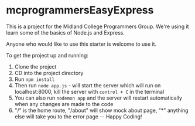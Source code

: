 # mcprogrammersEasyExpress
This is a project for the Midland College Programmers Group. We're using it learn some of the basics of Node.js and Express. 

Anyone who would like to use this starter is welcome to use it. 

To get the project up and running:
1) Clone the project
2) CD into the project directory
3) Run `npm install`
4) Then run `node app.js` - will start the server which will run on localhost:8000, kill the server with `control + C` in the terminal
5) You can also run `nodemon app` and the server will restart automatically when any changes are made to the code
6) "/" is the home route, "/about" will show mock about page, "*" anything else will take you to the error page
-- Happy Coding!
